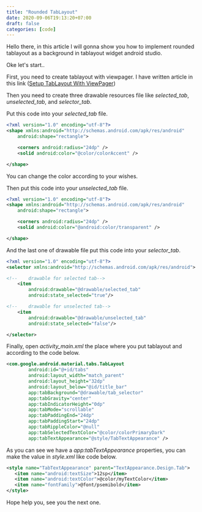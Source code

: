 ```yaml
---
title: "Rounded TabLayout"
date: 2020-09-06T19:13:20+07:00
draft: false
categories: [code]
---
```


Hello there, in this article I will gonna show you how to implement rounded tablayout as a background in tablayout widget android studio.

Oke let's start..

First, you need to create tablayout with viewpager. I have written article in this link ([Setup TabLayout With ViewPager](https://ahmadsufyan.my.id/post/tablayout-viewpager/))

Then you need to create three drawable resources file like *selected_tab*, *unselected_tab*, and *selector_tab*.

Put this code into your *selected_tab* file.

```xml
<?xml version="1.0" encoding="utf-8"?>
<shape xmlns:android="http://schemas.android.com/apk/res/android"
    android:shape="rectangle">

    <corners android:radius="24dp" />
    <solid android:color="@color/colorAccent" />

</shape>
```

You can change the color according to your wishes.

Then put this code into your *unselected_tab* file.

```xml
<?xml version="1.0" encoding="utf-8"?>
<shape xmlns:android="http://schemas.android.com/apk/res/android"
    android:shape="rectangle">

    <corners android:radius="24dp" />
    <solid android:color="@android:color/transparent" />

</shape>
```

And the last one of drawable file put this code into your *selector_tab*.

```xml
<?xml version="1.0" encoding="utf-8"?>
<selector xmlns:android="http://schemas.android.com/apk/res/android">

<!--    drawable for selected tab-->
    <item
        android:drawable="@drawable/selected_tab"
        android:state_selected="true"/>

<!--    drawable for unselected tab-->
    <item
        android:drawable="@drawable/unselected_tab"
        android:state_selected="false"/>

</selector>
```

Finally, open *activity_main.xml* the place where you put tablayout and according to the code below.

```xml
<com.google.android.material.tabs.TabLayout
        android:id="@+id/tabs"
        android:layout_width="match_parent"
        android:layout_height="32dp"
        android:layout_below="@id/title_bar"
        app:tabBackground="@drawable/tab_selector"
        app:tabGravity="center"
        app:tabIndicatorHeight="0dp"
        app:tabMode="scrollable"
        app:tabPaddingEnd="24dp"
        app:tabPaddingStart="24dp"
        app:tabRippleColor="@null"
        app:tabSelectedTextColor="@color/colorPrimaryDark"
        app:tabTextAppearance="@style/TabTextAppearance" />
```

As you can see we have a *app:tabTextAppearance* properties, you can make the value in *style.xml* like code below.

```xml
<style name="TabTextAppearance" parent="TextAppearance.Design.Tab">
   <item name="android:textSize">12sp</item>
   <item name="android:textColor">@color/myTextColor</item>
   <item name="fontFamily">@font/psemibold</item>
</style>
``` 

Hope help you, see you the next one. 